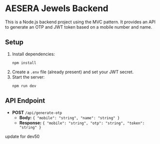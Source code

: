 # AESERA Jewels Backend

This is a Node.js backend project using the MVC pattern. It provides an API to generate an OTP and JWT token based on a mobile number and name.

## Setup

1. Install dependencies:
   ```
   npm install
   ```
2. Create a `.env` file (already present) and set your JWT secret.
3. Start the server:
   ```
   npm run dev
   ```

## API Endpoint

- **POST** `/api/generate-otp`
  - **Body:** `{ "mobile": "string", "name": "string" }`
  - **Response:** `{ "mobile": "string", "otp": "string", "token": "string" }`

update for dev50